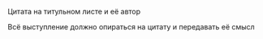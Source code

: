 Цитата на титульном листе и её автор

Всё выступление должно опираться на цитату и передавать её смысл